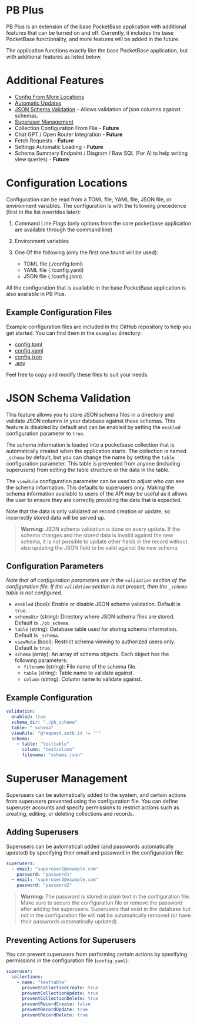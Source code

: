 # PB Plus

PB Plus is an extension of the base PocketBase application with additional features that can be turned on and off. Currently, it includes the base PocketBase functionality, and more features will be added in the future.

The application functions exactly like the base PocketBase application, but with additional features as listed below.

# Additional Features

- [Config From More Locations](#configuration-locations)
- [Automatic Updates](#automatic-updates)
- [JSON Schema Validation](#json-schema-validation) - Allows validation of json columns against schemas.
- [Superuser Management](#superuser-management)
- Collection Configuration From File - **Future**
- Chat GPT / Open Router Integration - **Future**
- Fetch Requests - **Future**
- Settings Automatic Loading - **Future**
- Schema Summary Endpoint / Diagram / Raw SQL (For AI to help writing view queries) - **Future**

# Configuration Locations

Configuration can be read from a TOML file, YAML file, JSON file, or environment variables. The configuration is with the following precedence (first in the list overrides later):

1. Command Line Flags (only options from the core pocketbase application are available through the command line)
2. Environment variables
3. One Of the following (only the first one found will be used):

   - TOML file (./config.toml)
   - YAML file (./config.yaml)
   - JSON file (./config.json)

All the configuration that is available in the base PocketBase application is also available in PB Plus.

## Example Configuration Files

Example configuration files are included in the GitHub repository to help you get started. You can find them in the `examples` directory:

- [config.toml](examples/example_config.toml)
- [config.yaml](examples/example_config.yaml)
- [config.json](examples/example_config.json)
- [.env](examples/example_env.env)

Feel free to copy and modify these files to suit your needs.

# JSON Schema Validation

This feature allows you to store JSON schema files in a directory and validate JSON columns in your database against these schemas. This feature is disabled by default and can be enabled by setting the `enabled` configuration parameter to `true`.

The schema information is loaded into a pocketbase collection that is automatically created when the application starts. The collection is named `_schema` by default, but you can change the name by setting the `table` configuration parameter. This table is prevented from anyone (including superusers) from editing the table structure or the data in the table.

The `viewRule` configuration parameter can be used to adjust who can see the schema information. This defaults to superusers only. Making the schema information available to users of the API may be useful as it allows the user to ensure they are correctly providing the data that is expected.

Note that the data is only validated on record creation or update, so incorrectly stored data will be served up.

> **Warning:** JSON schema validation is done on every update. If the schema changes and the stored data is invalid against the new schema, it is not possible to update other fields in the record without also updating the JSON field to be valid against the new schema.

## Configuration Parameters

_Note that all configuration parameters are in the `validation` section of the configuration file. If the `validation` section is not present, then the `_schema` table is not configured._

- `enabled` (bool): Enable or disable JSON schema validation. Default is `true`.
- `schemaDir` (string): Directory where JSON schema files are stored. Default is `./pb_schema`.
- `table` (string): Database table used for storing schema information. Default is `_schema`.
- `viewRule` (bool): Restrict schema viewing to authorized users only. Default is `true`.
- `schema` (array): An array of schema objects. Each object has the following parameters:
  - `filename` (string): File name of the schema file.
  - `table` (string): Table name to validate against.
  - `column` (string): Column name to validate against.

## Example Configuration

```yaml
validation:
  enabled: true
  schema_dir: "./pb_schema"
  table: "_schema"
  viewRule: "@request.auth.id != ''"
  schema:
    - table: "testtable"
      column: "testcolumn"
      filename: "schema.json"
```

# Superuser Management

Superusers can be automatically added to the system, and certain actions from superusers prevented using the configuration file. You can define superuser accounts and specify permissions to restrict actions such as creating, editing, or deleting collections and records.

## Adding Superusers

Superusers can be automaticall added (and passwords automatically updated) by specifying their email and password in the configuration file:

```yaml
superusers:
  - email: "superuser1@example.com"
    password: "password1"
  - email: "superuser2@example.com"
    password: "password2"
```

> **Warning:** The password is stored in plain text in the configuration file. Make sure to secure the configuration file or remove the password after adding the superusers. Superusers that exist in the database but not in the configuration file will **not** be automatically removed (or have their passwords automatically updated).

## Preventing Actions for Superusers

You can prevent superusers from performing certain actions by specifying permissions in the configuration file (`config.yaml`):

```yaml
superuser:
  collections:
    - name: "testtable"
      preventCollectionCreate: true
      preventCollectionUpdate: true
      preventCollectionDelete: true
      preventRecordCreate: false
      preventRecordUpdate: true
      preventRecordDelete: true
```
